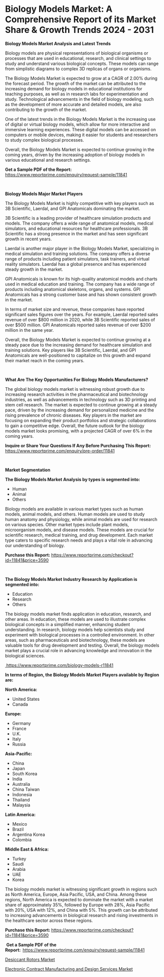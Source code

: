 <p><h1>Biology Models Market: A Comprehensive Report of its Market Share & Growth Trends 2024 - 2031</h1></p><p><strong>Biology Models Market Analysis and Latest Trends</strong></p>
<p><p>Biology models are physical representations of biological organisms or processes that are used in educational, research, and clinical settings to study and understand various biological concepts. These models can range from simplistic diagrams to complex 3D replicas of organs or organisms.</p><p>The Biology Models Market is expected to grow at a CAGR of 2.00% during the forecast period. The growth of the market can be attributed to the increasing demand for biology models in educational institutions for teaching purposes, as well as in research labs for experimentation and study. Technological advancements in the field of biology modeling, such as the development of more accurate and detailed models, are also contributing to the growth of the market.</p><p>One of the latest trends in the Biology Models Market is the increasing use of digital or virtual biology models, which allow for more interactive and immersive learning experiences. These digital models can be accessed on computers or mobile devices, making it easier for students and researchers to study complex biological processes.</p><p>Overall, the Biology Models Market is expected to continue growing in the coming years, driven by the increasing adoption of biology models in various educational and research settings.</p></p>
<p><strong>Get a Sample PDF of the Report:&nbsp;</strong> <a href="https://www.reportprime.com/enquiry/request-sample/11841">https://www.reportprime.com/enquiry/request-sample/11841</a></p>
<p>&nbsp;</p>
<p><strong>Biology Models Major Market Players</strong></p>
<p><p>The Biology Models Market is highly competitive with key players such as 3B Scientific, Laerdal, and GPI Anatomicals dominating the market. </p><p>3B Scientific is a leading provider of healthcare simulation products and models. The company offers a wide range of anatomical models, medical simulators, and educational resources for healthcare professionals. 3B Scientific has a strong presence in the market and has seen significant growth in recent years.</p><p>Laerdal is another major player in the Biology Models Market, specializing in medical simulation and training solutions. The company offers a diverse range of products including patient simulators, task trainers, and virtual reality simulators. Laerdal has a global presence and has experienced steady growth in the market.</p><p>GPI Anatomicals is known for its high-quality anatomical models and charts used in medical education and training. The company has a wide range of products including anatomical skeletons, organs, and systems. GPI Anatomicals has a strong customer base and has shown consistent growth in the market.</p><p>In terms of market size and revenue, these companies have reported significant sales figures over the years. For example, Laerdal reported sales revenue of over $800 million in 2020, while 3B Scientific reported sales of over $500 million. GPI Anatomicals reported sales revenue of over $200 million in the same year.</p><p>Overall, the Biology Models Market is expected to continue growing at a steady pace due to the increasing demand for healthcare simulation and training solutions. Key players like 3B Scientific, Laerdal, and GPI Anatomicals are well-positioned to capitalize on this growth and expand their market reach in the coming years.</p></p>
<p>&nbsp;</p>
<p><strong>What Are The Key Opportunities For Biology Models Manufacturers?</strong></p>
<p><p>The global biology models market is witnessing robust growth due to increasing research activities in the pharmaceutical and biotechnology industries, as well as advancements in technology such as 3D printing and stem cell research. The market is expected to continue growing at a steady pace, driven by the increasing demand for personalized medicine and the rising prevalence of chronic diseases. Key players in the market are focusing on expanding their product portfolios and strategic collaborations to gain a competitive edge. Overall, the future outlook for the biology models market looks promising, with a projected CAGR of over 6% in the coming years.</p></p>
<p><strong>Inquire or Share Your Questions If Any Before Purchasing This Report:</strong> <a href="https://www.reportprime.com/enquiry/pre-order/11841">https://www.reportprime.com/enquiry/pre-order/11841</a></p>
<p>&nbsp;</p>
<p><strong>Market Segmentation</strong></p>
<p><strong>The Biology Models Market Analysis by types is segmented into:</strong></p>
<p><ul><li>Human</li><li>Animal</li><li>Others</li></ul></p>
<p><p>Biology models are available in various market types such as human models, animal models, and others. Human models are used to study human anatomy and physiology, while animal models are used for research on various species. Other market types include plant models, microorganism models, and disease models. These models are crucial for scientific research, medical training, and drug development. Each market type caters to specific research needs and plays a vital role in advancing our understanding of biology.</p></p>
<p><strong>Purchase this Report:&nbsp;</strong><a href="https://www.reportprime.com/checkout?id=11841&price=3590">https://www.reportprime.com/checkout?id=11841&price=3590</a></p>
<p>&nbsp;</p>
<p><strong>The Biology Models Market Industry Research by Application is segmented into:</strong></p>
<p><ul><li>Education</li><li>Research</li><li>Others</li></ul></p>
<p><p>The biology models market finds application in education, research, and other areas. In education, these models are used to illustrate complex biological concepts in a simplified manner, enhancing student understanding. In research, biology models help scientists study and experiment with biological processes in a controlled environment. In other areas, such as pharmaceuticals and biotechnology, these models are valuable tools for drug development and testing. Overall, the biology models market plays a crucial role in advancing knowledge and innovation in the biological sciences.</p></p>
<p><a href="https://www.reportprime.com/biology-models-r11841">&nbsp;https://www.reportprime.com/biology-models-r11841</a></p>
<p><strong>In terms of Region, the Biology Models Market Players available by Region are:</strong></p>
<p>
    <p> <strong> North America: </strong>
        <ul>
            <li>United States</li>
            <li>Canada</li>
        </ul>
        </p> 
    <p> <strong> Europe: </strong>
        <ul>
            <li>Germany</li>
            <li>France</li>
            <li>U.K.</li>
            <li>Italy</li>
            <li>Russia</li>
        </ul>
        </p> 
    <p> <strong> Asia-Pacific: </strong>
        <ul>
            <li>China</li>
            <li>Japan</li>
            <li>South Korea</li>
            <li>India</li>
            <li>Australia</li>
            <li>China Taiwan</li>
            <li>Indonesia</li>
            <li>Thailand</li>
            <li>Malaysia</li>
        </ul>
        </p> 
    <p> <strong> Latin America: </strong>
        <ul>
            <li>Mexico</li>
            <li>Brazil</li>
            <li>Argentina Korea</li>
            <li>Colombia</li>
        </ul>
        </p> 
    <p> <strong> Middle East & Africa: </strong>
        <ul>
            <li>Turkey</li>
            <li>Saudi</li>
            <li>Arabia</li>
            <li>UAE</li>
            <li>Korea</li>
        </ul>
    </p>
    </p>
<p><p>The biology models market is witnessing significant growth in regions such as North America, Europe, Asia Pacific, USA, and China. Among these regions, North America is expected to dominate the market with a market share of approximately 35%, followed by Europe with 28%, Asia Pacific with 20%, USA with 12%, and China with 5%. This growth can be attributed to increasing advancements in biological research and rising investments in the healthcare sector across these regions.</p></p>
<p><strong>Purchase this Report: </strong><a href="https://www.reportprime.com/checkout?id=11841&price=3590">https://www.reportprime.com/checkout?id=11841&price=3590</a></p>
<p>&nbsp;<strong>Get a Sample PDF of the Report:&nbsp;&nbsp;</strong><a href="https://www.reportprime.com/enquiry/request-sample/11841">https://www.reportprime.com/enquiry/request-sample/11841</a></p>
<p><strong></strong></p>
<p><p><a href="https://github.com/JennyferFeil2023/Market-Research-Report-List-1/blob/main/desiccant-rotors-market.md">Desiccant Rotors Market</a></p><p><a href="https://view.publitas.com/reportprime-1/electronic-contract-manufacturing-and-design-services-market-size-cagr-trends-2024-2030/">Electronic Contract Manufacturing and Design Services Market</a></p></p>